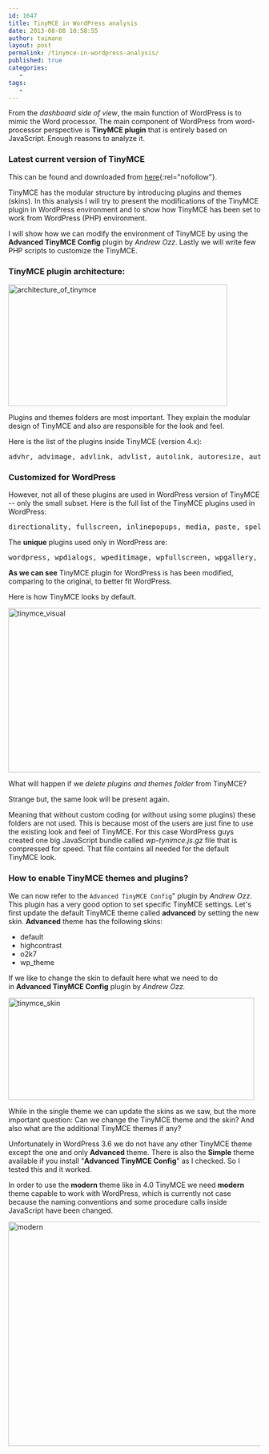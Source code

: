 ```yaml
---
id: 1647
title: TinyMCE in WordPress analysis
date: 2013-08-08 10:58:55
author: taimane
layout: post
permalink: /tinymce-in-wordpress-analysis/
published: true
categories:
   -
tags:
   -
---
```

From the _dashboard side of view_, the main function of WordPress is to mimic the Word processor. The main component of WordPress from word-processor perspective is **TinyMCE plugin** that is entirely based on JavaScript. Enough reasons to analyze it.


### Latest current version of TinyMCE 
This can be found and downloaded from [here](http://www.tinymce.com/download/download.php){:rel="nofollow"}.

TinyMCE has the modular structure by introducing plugins and themes (skins). In this analysis I will try to present the modifications of the TinyMCE plugin in WordPress environment and to show how TinyMCE has been set to work from WordPress (PHP) environment.

I will show how we can modify the environment of TinyMCE by using the **Advanced TinyMCE Config** plugin by _Andrew Ozz_. Lastly we will write few PHP scripts to customize the TinyMCE.

### TinyMCE plugin architecture:

<a href="https://programming-review.com/wp-content/uploads/2013/08/architecture_of_tinymce.png"><img class="size-full wp-image-1656 alignright" src="https://programming-review.com/wp-content/uploads/2013/08/architecture_of_tinymce.png" alt="architecture_of_tinymce" width="437" height="243" /></a>


Plugins and themes folders are most important. They explain the modular design of TinyMCE and also are responsible for the look and feel.

Here is the list of the plugins inside TinyMCE (version 4.x):

<pre>
advhr, advimage, advlink, advlist, autolink, autoresize, autosave, bbcode, contextmenu, directionality, emotions, example, example_dependency, fullpage, fullscreen, iespell, inlinepopups, insertdatetime, layer, legacyoutput, lists, media, nonbreaking, noneditable, pagebreak, paste, preview, print, save, searchreplace, spellchecker, style, tabfocus, table, template, visualblocks, visualchars, wordcount, xhtmlxtras
</pre>

### Customized for WordPress

However, not all of these plugins are used in WordPress version of TinyMCE --  only the small subset. Here is the full list of the TinyMCE plugins used in WordPress:

<pre>directionality, fullscreen, inlinepopups, media, paste, spellchecker, tabfocus, wordpress, wpdialogs, wpeditimage, wpfullscreen, wpgallery, wplink, wpview</pre>

The **unique** plugins used only in WordPress are:

<pre>wordpress, wpdialogs, wpeditimage, wpfullscreen, wpgallery, wplink, wpview</pre>

**As we can see** TinyMCE plugin for WordPress is has been modified, comparing to the original, to better fit WordPress.

Here is how TinyMCE looks by default.

<img class=" wp-image-1658 alignnone" src="https://programming-review.com/wp-content/uploads/2013/08/tinymce_visual.png" alt="tinymce_visual" width="564" height="328" />


What will happen if we _delete plugins and themes folder_ from TinyMCE?

Strange but, the same look will be present again.

Meaning that without custom coding (or without using some plugins) these folders are not used. This is because most of the users are just fine to use the existing look and feel of TinyMCE. For this case WordPress guys created one big JavaScript bundle called _wp-tynimce.js.gz_ file that is compressed for speed. That file contains all needed for the default TinyMCE look.



### How to enable TinyMCE themes and plugins?

We can now refer to the `Advanced TinyMCE Config`" plugin by _Andrew Ozz_. This plugin has a very good option to set specific TinyMCE settings. Let's first update the default TinyMCE theme called <strong>advanced</strong> by setting the new skin. <strong>Advanced</strong> theme has the following skins:

* default
* highcontrast
* o2k7
* wp_theme



If we like to change the skin to default here what we need to do in **Advanced TinyMCE Config** plugin by <em>Andrew Ozz.</em>


<a href="https://programming-review.com/wp-content/uploads/2013/08/tinymce_skin.png"><img class="size-full wp-image-1687 alignnone" src="https://programming-review.com/wp-content/uploads/2013/08/tinymce_skin.png" alt="tinymce_skin" width="491" height="204" /></a>



While in the single theme we can update the skins as we saw, but the more important question: Can we change the TinyMCE theme and the skin? And also what are the additional TinyMCE themes if any?


Unfortunately in WordPress 3.6 we do not have any other TinyMCE theme except the one and only <strong>Advanced</strong> theme. There is also the <strong>Simple</strong> theme available if you install "<strong>Advanced TinyMCE Config</strong>" as I checked. So I tested this and it worked.

In order to use the <strong>modern</strong> theme like in 4.0 TinyMCE we need <strong>modern</strong> theme capable to work with WordPress, which is currently not case because the naming conventions and some procedure calls inside JavaScript have been changed.


<a href="https://programming-review.com/wp-content/uploads/2013/08/modern.png"><img class=" wp-image-1692 alignnone" src="https://programming-review.com/wp-content/uploads/2013/08/modern.png" alt="modern" width="1033" height="448" /></a>


